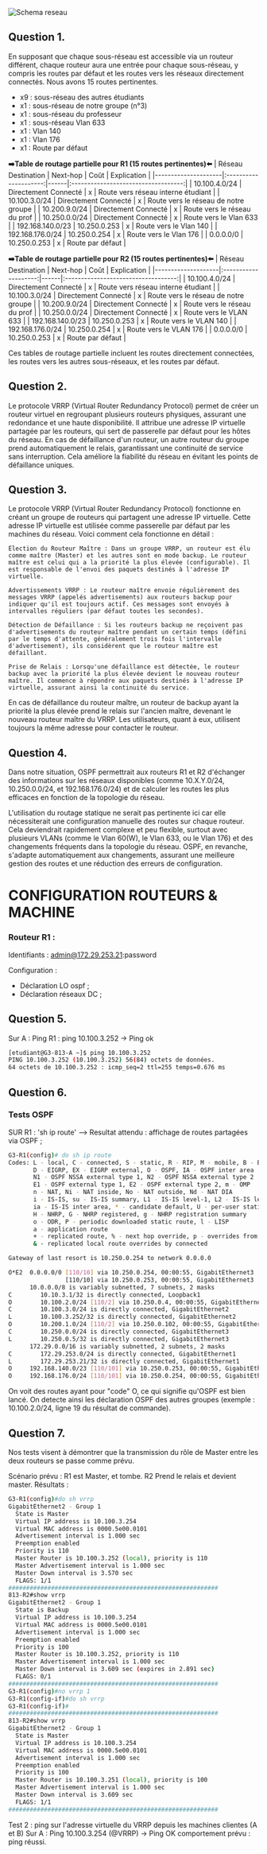 ![Schema reseau](https://media.discordapp.net/attachments/1337862960927735889/1338624271752106054/image.png?ex=67abc280&is=67aa7100&hm=ce3e3c9bbf8a914e8f08b528e65427e910013e0fe4fcb690e461e87c991ee854&=&format=webp&quality=lossless&width=1025&height=323)

 ## Question 1.
 
En supposant que chaque sous-réseau est accessible via un routeur différent, chaque routeur aura une entrée pour chaque sous-réseau, y compris les routes par défaut et les routes vers les réseaux directement connectés.
Nous avons 15 routes pertinentes.
- x9 : sous-réseau des autres étudiants
- x1 : sous-réseau de notre groupe (n°3)
- x1 : sous-réseau du professeur
- x1 : sous-réseau Vlan 633
- x1 : Vlan 140
- x1 : Vlan 176
- x1 : Route par défaut 

**__➡️Table de routage partielle pour R1 (15 routes pertinentes)⬅️__**
| Réseau Destination  | Next-hop               | Coût | Explication                         |
|---------------------|:---------------------:|------|:-----------------------------------:|
| 10.100.4.0/24      | Directement Connecté   | x    | Route vers réseau interne étudiant |
| 10.100.3.0/24      | Directement Connecté   | x    | Route vers le réseau de notre groupe |
| 10.200.9.0/24      | Directement Connecté   | x    | Route vers le réseau du prof       |
| 10.250.0.0/24      | Directement Connecté   | x    | Route vers le Vlan 633             |
| 192.168.140.0/23   | 10.250.0.253           | x    | Route vers le Vlan 140             |
| 192.168.176.0/24   | 10.250.0.254           | x    | Route vers le Vlan 176             |
| 0.0.0.0/0          | 10.250.0.253           | x    | Route par défaut                   |



**__➡️Table de routage partielle pour R2 (15 routes pertinentes)⬅️__**
| Réseau Destination | Next-hop              | Coût | Explication                         |
|--------------------|:--------------------:|------|:-----------------------------------:|
| 10.100.4.0/24     | Directement Connecté  | x    | Route vers réseau interne étudiant |
| 10.100.3.0/24     | Directement Connecté  | x    | Route vers le réseau de notre groupe |
| 10.200.9.0/24     | Directement Connecté  | x    | Route vers le réseau du prof       |
| 10.250.0.0/24     | Directement Connecté  | x    | Route vers le VLAN 633             |
| 192.168.140.0/23  | 10.250.0.253          | x    | Route vers le VLAN 140             |
| 192.168.176.0/24  | 10.250.0.254          | x    | Route vers le VLAN 176             |
| 0.0.0.0/0         | 10.250.0.253          | x    | Route par défaut                   |

Ces tables de routage partielle incluent les routes directement connectées, les routes vers les autres sous-réseaux, et les routes par défaut.

## Question 2.

Le protocole VRRP (Virtual Router Redundancy Protocol) permet de créer un routeur virtuel en regroupant plusieurs routeurs physiques, assurant une redondance et une haute disponibilité. Il attribue une adresse IP virtuelle partagée par les routeurs, qui sert de passerelle par défaut pour les hôtes du réseau. En cas de défaillance d'un routeur, un autre routeur du groupe prend automatiquement le relais, garantissant une continuité de service sans interruption. Cela améliore la fiabilité du réseau en évitant les points de défaillance uniques.

## Question 3.

Le protocole VRRP (Virtual Router Redundancy Protocol) fonctionne en créant un groupe de routeurs qui partagent une adresse IP virtuelle. Cette adresse IP virtuelle est utilisée comme passerelle par défaut par les machines du réseau. Voici comment cela fonctionne en détail :

    Élection du Routeur Maître : Dans un groupe VRRP, un routeur est élu comme maître (Master) et les autres sont en mode backup. Le routeur maître est celui qui a la priorité la plus élevée (configurable). Il est responsable de l'envoi des paquets destinés à l'adresse IP virtuelle.

    Advertissements VRRP : Le routeur maître envoie régulièrement des messages VRRP (appelés advertisements) aux routeurs backup pour indiquer qu'il est toujours actif. Ces messages sont envoyés à intervalles réguliers (par défaut toutes les secondes).

    Détection de Défaillance : Si les routeurs backup ne reçoivent pas d'advertisements du routeur maître pendant un certain temps (défini par le temps d'attente, généralement trois fois l'intervalle d'advertisement), ils considèrent que le routeur maître est défaillant.

    Prise de Relais : Lorsqu'une défaillance est détectée, le routeur backup avec la priorité la plus élevée devient le nouveau routeur maître. Il commence à répondre aux paquets destinés à l'adresse IP virtuelle, assurant ainsi la continuité du service.

En cas de défaillance du routeur maître, un routeur de backup ayant la priorité la plus élevée prend le relais sur l'ancien maître, devenant le nouveau routeur maître du VRRP. Les utilisateurs, quant à eux, utilisent toujours la même adresse pour contacter le routeur. 

## Question 4.

Dans notre situation, OSPF permettrait aux routeurs R1 et R2 d'échanger des informations sur les réseaux disponibles (comme 10.X.Y.0/24, 10.250.0.0/24, et 192.168.176.0/24) et de calculer les routes les plus efficaces en fonction de la topologie du réseau.

L'utilisation du routage statique ne serait pas pertinente ici car elle nécessiterait une configuration manuelle des routes sur chaque routeur. Cela deviendrait rapidement complexe et peu flexible, surtout avec plusieurs VLANs (comme le Vlan 60(W), le Vlan 633, ou le Vlan 176) et des changements fréquents dans la topologie du réseau. OSPF, en revanche, s'adapte automatiquement aux changements, assurant une meilleure gestion des routes et une réduction des erreurs de configuration.


# CONFIGURATION ROUTEURS & MACHINE

### Routeur R1 :
Identifiants : admin@172.29.253.21:password 

Configuration : 
 - Déclaration LO ospf ;
 - Déclaration réseaux DC ;


## Question 5.
Sur A :
Ping R1 : ping 10.100.3.252 
-> Ping ok 
```bash
[etudiant@G3-813-A ~]$ ping 10.100.3.252
PING 10.100.3.252 (10.100.3.252) 56(84) octets de données.
64 octets de 10.100.3.252 : icmp_seq=2 ttl=255 temps=0.676 ms
```

## Question 6.

### Tests OSPF
SUR R1 :
'sh ip route' --> Resultat attendu : affichage de routes partagées via OSPF ;
```bash
G3-R1(config)# do sh ip route
Codes: L - local, C - connected, S - static, R - RIP, M - mobile, B - BGP
       D - EIGRP, EX - EIGRP external, O - OSPF, IA - OSPF inter area
       N1 - OSPF NSSA external type 1, N2 - OSPF NSSA external type 2
       E1 - OSPF external type 1, E2 - OSPF external type 2, m - OMP
       n - NAT, Ni - NAT inside, No - NAT outside, Nd - NAT DIA
       i - IS-IS, su - IS-IS summary, L1 - IS-IS level-1, L2 - IS-IS level-2
       ia - IS-IS inter area, * - candidate default, U - per-user static route
       H - NHRP, G - NHRP registered, g - NHRP registration summary
       o - ODR, P - periodic downloaded static route, l - LISP
       a - application route
       + - replicated route, % - next hop override, p - overrides from PfR
       & - replicated local route overrides by connected

Gateway of last resort is 10.250.0.254 to network 0.0.0.0

O*E2  0.0.0.0/0 [110/10] via 10.250.0.254, 00:00:55, GigabitEthernet3
                [110/10] via 10.250.0.253, 00:00:55, GigabitEthernet3
      10.0.0.0/8 is variably subnetted, 7 subnets, 2 masks
C        10.10.3.1/32 is directly connected, Loopback1
O        10.100.2.0/24 [110/2] via 10.250.0.4, 00:00:55, GigabitEthernet3
C        10.100.3.0/24 is directly connected, GigabitEthernet2
L        10.100.3.252/32 is directly connected, GigabitEthernet2
O        10.200.1.0/24 [110/2] via 10.250.0.102, 00:00:55, GigabitEthernet3
C        10.250.0.0/24 is directly connected, GigabitEthernet3
L        10.250.0.5/32 is directly connected, GigabitEthernet3
      172.29.0.0/16 is variably subnetted, 2 subnets, 2 masks
C        172.29.253.0/24 is directly connected, GigabitEthernet1
L        172.29.253.21/32 is directly connected, GigabitEthernet1
O     192.168.140.0/23 [110/101] via 10.250.0.253, 00:00:55, GigabitEthernet3
O     192.168.176.0/24 [110/101] via 10.250.0.254, 00:00:55, GigabitEthernet3
```
On voit des routes ayant pour "code" O, ce qui signifie qu'OSPF est bien lancé. On detecte ainsi les déclaration OSPF des autres groupes (exemple : 10.100.2.0/24, ligne 19 du résultat de commande).


## Question 7.

Nos tests visent à démontrer que la transmission du rôle de Master entre les deux routeurs se passe comme prévu.

Scénario prévu : R1 est Master, et tombe. R2 Prend le relais et devient master.
Résultats :
```bash
G3-R1(config)#do sh vrrp
GigabitEthernet2 - Group 1
  State is Master
  Virtual IP address is 10.100.3.254
  Virtual MAC address is 0000.5e00.0101
  Advertisement interval is 1.000 sec
  Preemption enabled
  Priority is 110
  Master Router is 10.100.3.252 (local), priority is 110
  Master Advertisement interval is 1.000 sec
  Master Down interval is 3.570 sec
  FLAGS: 1/1
###########################################################
813-R2#show vrrp
GigabitEthernet2 - Group 1
  State is Backup
  Virtual IP address is 10.100.3.254
  Virtual MAC address is 0000.5e00.0101
  Advertisement interval is 1.000 sec
  Preemption enabled
  Priority is 100
  Master Router is 10.100.3.252, priority is 110
  Master Advertisement interval is 1.000 sec
  Master Down interval is 3.609 sec (expires in 2.891 sec)
  FLAGS: 0/1
###########################################################
G3-R1(config)#no vrrp 1
G3-R1(config-if)#do sh vrrp
G3-R1(config-if)#
###########################################################
813-R2#show vrrp
GigabitEthernet2 - Group 1
  State is Master
  Virtual IP address is 10.100.3.254
  Virtual MAC address is 0000.5e00.0101
  Advertisement interval is 1.000 sec
  Preemption enabled
  Priority is 100
  Master Router is 10.100.3.251 (local), priority is 100
  Master Advertisement interval is 1.000 sec
  Master Down interval is 3.609 sec
  FLAGS: 1/1
###########################################################
```

Test 2 : ping sur l'adresse virtuelle du VRRP depuis les machines clientes (A et B)
Sur A : Ping 10.100.3.254 (@VRRP)
-> Ping OK 
comportement prévu : ping réussi.
